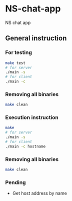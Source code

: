 # NS-chat-app
NS chat app

## General instruction
### For testing
```bash
make test
# for server
./main -s
# for client
./main -c
```
### Removing all binaries
```bash
make clean
```

### Execution instruction
```bash
make
# for server
./main -s
# for client
./main -c hostname
```
### Removing all binaries
```bash
make clean
```

### Pending
- Get host address by name